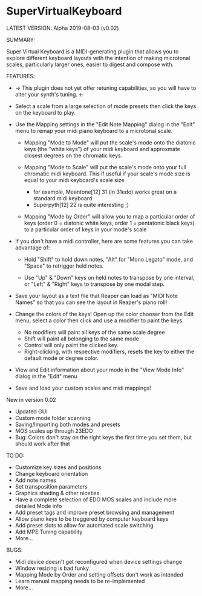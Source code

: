 # SuperVirtualKeyboard

LATEST VERSION: Alpha 2019-08-03 (v0.02)

SUMMARY:

Super Virtual Keyboard is a MIDI-generating plugin that allows you to explore different keyboard layouts with the intention of making microtonal scales, particularly
larger ones, easier to digest and compose with.

FEATURES:

 - -> This plugin does not yet offer retuning capabilities, so you will have to alter your synth's tuning. <-

 - Select a scale from a large selection of mode presets then click the keys on the keyboard to play.

 - Use the Mapping settings in the "Edit Note Mapping" dialog in the "Edit" menu to remap your midi piano keyboard to a microtonal scale.

	- Mapping "Mode to Mode" will put the scale's mode onto the diatonic keys (the "white keys") of your midi keyboard and approxmate closest degrees on the chromatic keys.

	- Mapping "Mode to Scale" will put the scale's mode onto your full chromatic midi keyboard. This if useful if your scale's mode size is equal to your midi keyboard's scale size
		- for example, Meantone[12] 31 (in 31edo) works great on a standard midi keyboard
		- Superpyth[12] 22 is quite interesting ;)
	- Mapping "Mode by Order" will allow you to map a particular order of keys (order 0 = diatonic white keys, order 1 = pentatonic black keys) to a particular order of keys in your mode's scale

 - If you don't have a midi controller, here are some features you can take advantage of:

 	- Hold "Shift" to hold down notes, "Alt" for "Mono Legato" mode, and "Space" to retrigger held notes.

 	- Use "Up" & "Down" keys on held notes to transpose by one interval, or "Left" & "Right" keys to transpose by one modal step. 

 - Save your layout as a text file that Reaper can load as "MIDI Note Names" so that you can see the layout in Reaper's piano roll!
 
 - Change the colors of the keys! Open up the color chooser from the Edit menu, select a color then click and use a modifier to paint      the keys. 
    - No modifiers will paint all keys of the same scale degree
    - Shift will paint all belonging to the same mode
    - Control will only paint the clicked key.
    - Right-clicking, with respective modifiers, resets the key to either the default mode or degree color.
    

  - View and Edit information about your mode in the "View Mode Info" dialog in the "Edit" menu

  - Save and load your custom scales and midi mappings!
  
New in version 0.02
- Updated GUI
- Custom mode folder scanning
- Saving/Importing both modes and presets
- MOS scales up through 23EDO
- Bug: Colors don't stay on the right keys the first time you set them, but should work after that

TO DO:
 - Customize key sizes and positions
 - Change keyboard orientation
 - Add note names
 - Set transposition parameters
 - Graphics shading & other niceties
 - Have a complete selection of EDO MOS scales and include more detailed Mode info
 - Add preset tags and improve preset browsing and management
 - Allow piano keys to be treggered by computer keyboard keys
 - Add preset slots to allow for automated scale switching
 - Add MPE Tuning capability
 - More...

BUGS:
 - Midi device doesn't get reconfigured when device settings change
 - Window resizing is bad funky
 - Mapping Mode by Order and setting offsets don't work as intended
 - Learn manual mapping needs to be re-implemented
 - More...


